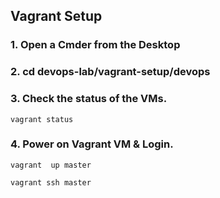 ## Vagrant Setup 

### 1. Open a Cmder from the Desktop 

### 2. cd devops-lab/vagrant-setup/devops 

### 3. Check the status of the VMs. 
```
vagrant status 
```

### 4. Power on Vagrant VM & Login.  
```
vagrant  up master 

vagrant ssh master 
```
